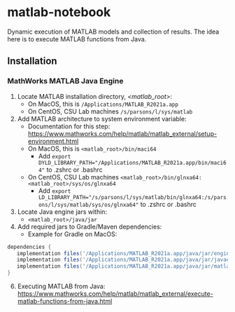 # matlab-notebook
Dynamic execution of MATLAB models and collection of results.
The idea here is to execute MATLAB functions from Java.

## Installation

### MathWorks MATLAB Java Engine

1. Locate MATLAB installation directory, *<matlab_root>*:
   - On MacOS, this is `/Applications/MATLAB_R2021a.app`
   - On CentOS, CSU Lab machines `/s/parsons/l/sys/matlab`
2. Add MATLAB architecture to system environment variable:
   - Documentation for this step: https://www.mathworks.com/help/matlab/matlab_external/setup-environment.html
   - On MacOS, this is `<matlab_root>/bin/maci64`
      - Add `export DYLD_LIBRARY_PATH="/Applications/MATLAB_R2021a.app/bin/maci64"` to .zshrc or .bashrc
   - On CentOS, CSU Lab machines `<matlab_root>/bin/glnxa64:<matlab_root>/sys/os/glnxa64`
      - Add `export LD_LIBRARY_PATH="/s/parsons/l/sys/matlab/bin/glnxa64:/s/parsons/l/sys/matlab/sys/os/glnxa64"` to .zshrc or .bashrc
4. Locate Java engine jars within:
   - `<matlab_root>/java/jar`
5. Add required jars to Gradle/Maven dependencies:
   - Example for Gradle on MacOS:

```groovy
dependencies {
   implementation files('/Applications/MATLAB_R2021a.app/java/jar/engine.jar')
   implementation files('/Applications/MATLAB_R2021a.app/java/jar/javaenginecore.jar')
   implementation files('/Applications/MATLAB_R2021a.app/java/jar/matlab.jar')
}
```

6. Executing MATLAB from Java: https://www.mathworks.com/help/matlab/matlab_external/execute-matlab-functions-from-java.html